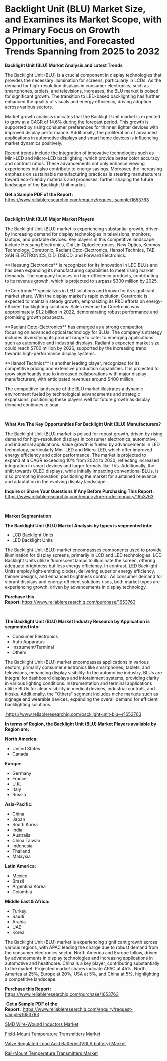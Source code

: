 <p><h1>Backlight Unit (BLU) Market Size, and Examines its Market Scope, with a Primary Focus on Growth Opportunities, and Forecasted Trends Spanning from 2025 to 2032</h1></p><p><strong>Backlight Unit (BLU) Market Analysis and Latest Trends</strong></p>
<p><p>The Backlight Unit (BLU) is a crucial component in display technologies that provides the necessary illumination for screens, particularly in LCDs. As the demand for high-resolution displays in consumer electronics, such as smartphones, tablets, and televisions, increases, the BLU market is poised for significant growth. The transition to LED-based backlighting has further enhanced the quality of visuals and energy efficiency, driving adoption across various sectors.</p><p>Market growth analysis indicates that the Backlight Unit market is expected to grow at a CAGR of 14.6% during the forecast period. This growth is supported by rising consumer preferences for thinner, lighter devices with improved display performance. Additionally, the proliferation of advanced applications in automotive displays and smart home devices is influencing market dynamics positively.</p><p>Recent trends include the integration of innovative technologies such as Mini-LED and Micro-LED backlighting, which provide better color accuracy and contrast ratios. These advancements not only enhance viewing experiences but also contribute to energy savings. Moreover, the increasing emphasis on sustainable manufacturing practices is steering manufacturers toward eco-friendly materials and processes, further shaping the future landscape of the Backlight Unit market.</p></p>
<p><strong>Get a Sample PDF of the Report:&nbsp;</strong> <a href="https://www.reliableresearchiq.com/enquiry/request-sample/1653763?utm_campaign=1144&utm_medium=2&utm_source=Github&utm_content=ia&utm_term=12022025&utm_id=backlight-unit-blu">https://www.reliableresearchiq.com/enquiry/request-sample/1653763</a></p>
<p>&nbsp;</p>
<p><strong>Backlight Unit (BLU) Major Market Players</strong></p>
<p><p>The Backlight Unit (BLU) market is experiencing substantial growth, driven by increasing demand for display technologies in televisions, monitors, laptops, and portable devices. Key players in this competitive landscape include Heesung Electronics, Chi Lin Optoelectronics, New Optics, Kenmos Technology, Coretronic, Radiant Opto-Electronics, Hansol Technics, TAE SAN ELECTRONICS, DID, DSLCD, and Forward Electronics.</p><p>**Heesung Electronics** is recognized for its innovation in LED BLUs and has been expanding its manufacturing capabilities to meet rising market demands. The company focuses on high-efficiency products, contributing to its revenue growth, which is projected to surpass $300 million by 2025.</p><p>**Coretronic** specializes in LED solutions and known for its significant market share. With the display market's rapid evolution, Coretronic is expected to maintain steady growth, emphasizing its R&D efforts on energy-efficient backlighting solutions. Sales revenue for Coretronic was approximately $1.2 billion in 2022, demonstrating robust performance and promising growth prospects.</p><p>**Radiant Opto-Electronics** has emerged as a strong competitor, focusing on advanced optical technology for BLUs. The company's strategy includes diversifying its product range to cater to emerging applications such as automotive and industrial displays. Radiant's expected market size could reach $700 million by 2026, supported by the increasing trend towards high-performance display systems.</p><p>**Hansol Technics** is another leading player, recognized for its competitive pricing and extensive production capabilities. It is projected to grow significantly due to increased collaborations with major display manufacturers, with anticipated revenues around $400 million.</p><p>The competitive landscape of the BLU market illustrates a dynamic environment fueled by technological advancements and strategic expansions, positioning these players well for future growth as display demand continues to soar.</p></p>
<p>&nbsp;</p>
<p><strong>What Are The Key Opportunities For Backlight Unit (BLU) Manufacturers?</strong></p>
<p><p>The Backlight Unit (BLU) market is poised for robust growth, driven by rising demand for high-resolution displays in consumer electronics, automotive, and industrial applications. Value growth is fueled by advancements in LED technology, particularly Mini-LED and Micro-LED, which offer improved energy efficiency and color performance. The market is projected to expand at a CAGR exceeding 10% from 2024 to 2030, reflecting increased integration in smart devices and larger formats like TVs. Additionally, the shift towards OLED displays, while initially impacting conventional BLUs, is also prompting innovation, positioning the market for sustained relevance and adaptation in the evolving display landscape.</p></p>
<p><strong>Inquire or Share Your Questions If Any Before Purchasing This Report:</strong> <a href="https://www.reliableresearchiq.com/enquiry/pre-order-enquiry/1653763?utm_campaign=1144&utm_medium=2&utm_source=Github&utm_content=ia&utm_term=12022025&utm_id=backlight-unit-blu">https://www.reliableresearchiq.com/enquiry/pre-order-enquiry/1653763</a></p>
<p>&nbsp;</p>
<p><strong>Market Segmentation</strong></p>
<p><strong>The Backlight Unit (BLU) Market Analysis by types is segmented into:</strong></p>
<p><ul><li>LCD Backlight Units</li><li>LED Backlight Units</li></ul></p>
<p><p>The Backlight Unit (BLU) market encompasses components used to provide illumination for display screens, primarily in LCD and LED technologies. LCD Backlight Units utilize fluorescent lamps to illuminate the screen, offering adequate brightness but less energy efficiency. In contrast, LED Backlight Units employ light-emitting diodes, delivering superior energy efficiency, thinner designs, and enhanced brightness control. As consumer demand for vibrant displays and energy-efficient solutions rises, both market types are experiencing growth, driven by advancements in display technology.</p></p>
<p><strong>Purchase this Report:&nbsp;</strong><a href="https://www.reliableresearchiq.com/purchase/1653763?utm_campaign=1144&utm_medium=2&utm_source=Github&utm_content=ia&utm_term=12022025&utm_id=backlight-unit-blu">https://www.reliableresearchiq.com/purchase/1653763</a></p>
<p>&nbsp;</p>
<p><strong>The Backlight Unit (BLU) Market Industry Research by Application is segmented into:</strong></p>
<p><ul><li>Consumer Electronics</li><li>Auto Apparatus</li><li>Instrument/Terminal</li><li>Others</li></ul></p>
<p><p>The Backlight Unit (BLU) market encompasses applications in various sectors, primarily consumer electronics like smartphones, tablets, and televisions, enhancing display visibility. In the automotive industry, BLUs are integral for dashboard displays and infotainment systems, providing clarity in various lighting conditions. Instrumentation and terminal applications utilize BLUs for clear visibility in medical devices, industrial controls, and kiosks. Additionally, the "Others" segment includes niche markets such as signage and wearable devices, expanding the overall demand for efficient backlighting solutions.</p></p>
<p><a href="https://www.reliableresearchiq.com/backlight-unit-blu--r1653763?utm_campaign=1144&utm_medium=2&utm_source=Github&utm_content=ia&utm_term=12022025&utm_id=backlight-unit-blu">&nbsp;https://www.reliableresearchiq.com/backlight-unit-blu--r1653763</a></p>
<p><strong>In terms of Region, the Backlight Unit (BLU) Market Players available by Region are:</strong></p>
<p>
    <p> <strong> North America: </strong>
        <ul>
            <li>United States</li>
            <li>Canada</li>
        </ul>
        </p> 
    <p> <strong> Europe: </strong>
        <ul>
            <li>Germany</li>
            <li>France</li>
            <li>U.K.</li>
            <li>Italy</li>
            <li>Russia</li>
        </ul>
        </p> 
    <p> <strong> Asia-Pacific: </strong>
        <ul>
            <li>China</li>
            <li>Japan</li>
            <li>South Korea</li>
            <li>India</li>
            <li>Australia</li>
            <li>China Taiwan</li>
            <li>Indonesia</li>
            <li>Thailand</li>
            <li>Malaysia</li>
        </ul>
        </p> 
    <p> <strong> Latin America: </strong>
        <ul>
            <li>Mexico</li>
            <li>Brazil</li>
            <li>Argentina Korea</li>
            <li>Colombia</li>
        </ul>
        </p> 
    <p> <strong> Middle East & Africa: </strong>
        <ul>
            <li>Turkey</li>
            <li>Saudi</li>
            <li>Arabia</li>
            <li>UAE</li>
            <li>Korea</li>
        </ul>
    </p>
    </p>
<p><p>The Backlight Unit (BLU) market is experiencing significant growth across various regions, with APAC leading the charge due to robust demand from the consumer electronics sector. North America and Europe follow, driven by advancements in display technologies and increasing applications in automotive and healthcare. China is a key player, contributing substantially to the market. Projected market shares indicate APAC at 45%, North America at 25%, Europe at 20%, USA at 5%, and China at 5%, highlighting a competitive landscape.</p></p>
<p><strong>Purchase this Report: </strong><a href="https://www.reliableresearchiq.com/purchase/1653763?utm_campaign=1144&utm_medium=2&utm_source=Github&utm_content=ia&utm_term=12022025&utm_id=backlight-unit-blu">https://www.reliableresearchiq.com/purchase/1653763</a></p>
<p>&nbsp;<strong>Get a Sample PDF of the Report:&nbsp;&nbsp;</strong><a href="https://www.reliableresearchiq.com/enquiry/request-sample/1653763?utm_campaign=1144&utm_medium=2&utm_source=Github&utm_content=ia&utm_term=12022025&utm_id=backlight-unit-blu">https://www.reliableresearchiq.com/enquiry/request-sample/1653763</a></p>
<p><strong></strong></p>
<p><p><a href="https://github.com/kovasovitzzg/Market-Research-Report-List-1/blob/main/smd-wire-wound-inductors-market.md?utm_campaign=1144&utm_medium=2&utm_source=Github&utm_content=ia&utm_term=12022025&utm_id=backlight-unit-blu">SMD Wire-Wound Inductors Market</a></p><p><a href="https://github.com/zsibaqalia/Market-Research-Report-List-1/blob/main/field-mount-temperature-transmitters-market.md?utm_campaign=1144&utm_medium=2&utm_source=Github&utm_content=ia&utm_term=12022025&utm_id=backlight-unit-blu">Field-Mount Temperature Transmitters Market</a></p><p><a href="https://github.com/guneycigdem35/Market-Research-Report-List-5/blob/main/valve-regulated-lead-acid-batteriesvrla-battery-market.md?utm_campaign=1144&utm_medium=2&utm_source=Github&utm_content=ia&utm_term=12022025&utm_id=backlight-unit-blu">Valve Regulated Lead Acid Batteries(VRLA battery) Market</a></p><p><a href="https://github.com/palenjeppecd/Market-Research-Report-List-1/blob/main/rail-mount-temperature-transmitters-market.md?utm_campaign=1144&utm_medium=2&utm_source=Github&utm_content=ia&utm_term=12022025&utm_id=backlight-unit-blu">Rail-Mount Temperature Transmitters Market</a></p></p>